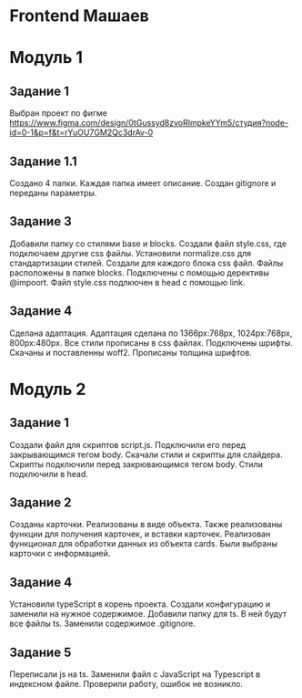 # Frontend Машаев

# Модуль 1
## Задание 1

Выбран проект по фигме
https://www.figma.com/design/0tGussyd8zvoRlmpkeYYm5/студия?node-id=0-1&p=f&t=rYuOU7GM2Qc3drAv-0

## Задание 1.1

Создано 4 папки. Каждая папка имеет описание.
Создан gitignore и переданы параметры.

## Задание 3

Добавили папку со стилями base и blocks. Создали файл style.css, где подключаем другие css файлы. Установили normalize.css для стандартизации стилей.
Создали для каждого блока css файл. Файлы расположены в папке blocks. Подключены с помощью дерективы @impoort. Файл style.css подлкючен в head с помощью link.

 ## Задание 4

 Сделана адаптация. Адаптация сделана по 1366px:768px, 1024px:768px, 800px:480px. Все стили прописаны в css файлах. 
Подключены шрифты. Скачаны и поставленны woff2. Прописаны толщина шрифтов.

# Модуль 2
## Задание 1

Создали файл для скриптов script.js. Подключили его перед закрывающимся тегом body.
Скачали стили и скрипты для слайдера. Скрипты подключили перед закрювающимся тегом body. Стили подключили в head.

## Задание 2

Созданы карточки. Реализованы в виде объекта. Также реализованы функции для получения карточек, и вставки карточек.
Реализован функционал для обработки данных из объекта cards. Были выбраны карточки с информацией.

## Задание 4

Установили typeScript в корень проекта. Создали конфигурацию и заменили на нужное содержимое. 
Добавили папку для ts. В ней будут все файлы ts. Заменили содержимое .gitignore.

## Задание 5

Переписали js на ts. Заменили файл с JavaScript на Typescript в индексном файле. Проверили работу, ошибок не возникло.